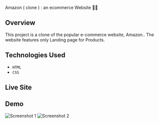 Amazon ( clone ) : an ecommerce Website 🚀🎯


## Overview

This project is a clone of the popular e-commerce website, Amazon.. The website features only Landing page for Products.


## Technologies Used

- `HTML`
- `CSS`

## Live Site



## Demo 
![Screenshot 1](https://github.com/therishabhshrivastava/amazon-landingPage-clone/blob/main/assets/demo-ss1.png)
![Screenshot 2](https://github.com/therishabhshrivastava/amazon-landingPage-clone/blob/main/assets/demo-ss2.png)
